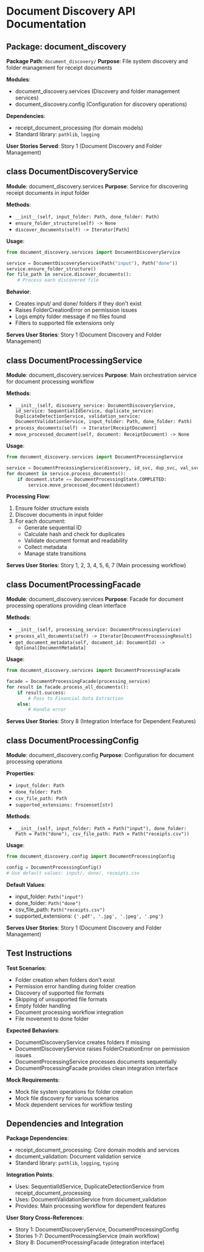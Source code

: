 # Document Discovery API Documentation

## Package: document_discovery
**Package Path**: `document_discovery/`
**Purpose**: File system discovery and folder management for receipt documents

**Modules**:
- document_discovery.services (Discovery and folder management services)
- document_discovery.config (Configuration for discovery operations)

**Dependencies**: 
- receipt_document_processing (for domain models)
- Standard library: `pathlib`, `logging`

**User Stories Served**: Story 1 (Document Discovery and Folder Management)

## class DocumentDiscoveryService
**Module**: document_discovery.services
**Purpose**: Service for discovering receipt documents in input folder

**Methods**:
- `__init__(self, input_folder: Path, done_folder: Path)`
- `ensure_folder_structure(self) -> None`
- `discover_documents(self) -> Iterator[Path]`

**Usage**:
```python
from document_discovery.services import DocumentDiscoveryService

service = DocumentDiscoveryService(Path("input"), Path("done"))
service.ensure_folder_structure()
for file_path in service.discover_documents():
    # Process each discovered file
```

**Behavior**:
- Creates input/ and done/ folders if they don't exist
- Raises FolderCreationError on permission issues
- Logs empty folder message if no files found
- Filters to supported file extensions only

**Serves User Stories**: Story 1 (Document Discovery and Folder Management)

## class DocumentProcessingService
**Module**: document_discovery.services
**Purpose**: Main orchestration service for document processing workflow

**Methods**:
- `__init__(self, discovery_service: DocumentDiscoveryService, id_service: SequentialIdService, duplicate_service: DuplicateDetectionService, validation_service: DocumentValidationService, input_folder: Path, done_folder: Path)`
- `process_documents(self) -> Iterator[ReceiptDocument]`
- `move_processed_document(self, document: ReceiptDocument) -> None`

**Usage**:
```python
from document_discovery.services import DocumentProcessingService

service = DocumentProcessingService(discovery, id_svc, dup_svc, val_svc, input, done)
for document in service.process_documents():
    if document.state == DocumentProcessingState.COMPLETED:
        service.move_processed_document(document)
```

**Processing Flow**:
1. Ensure folder structure exists
2. Discover documents in input folder
3. For each document:
   - Generate sequential ID
   - Calculate hash and check for duplicates
   - Validate document format and readability
   - Collect metadata
   - Manage state transitions

**Serves User Stories**: Story 1, 2, 3, 4, 5, 6, 7 (Main processing workflow)

## class DocumentProcessingFacade
**Module**: document_discovery.services
**Purpose**: Facade for document processing operations providing clean interface

**Methods**:
- `__init__(self, processing_service: DocumentProcessingService)`
- `process_all_documents(self) -> Iterator[DocumentProcessingResult]`
- `get_document_metadata(self, document_id: DocumentId) -> Optional[DocumentMetadata]`

**Usage**:
```python
from document_discovery.services import DocumentProcessingFacade

facade = DocumentProcessingFacade(processing_service)
for result in facade.process_all_documents():
    if result.success:
        # Pass to Financial Data Extraction
    else:
        # Handle error
```

**Serves User Stories**: Story 8 (Integration Interface for Dependent Features)

## class DocumentProcessingConfig
**Module**: document_discovery.config
**Purpose**: Configuration for document processing operations

**Properties**:
- `input_folder: Path`
- `done_folder: Path`
- `csv_file_path: Path`
- `supported_extensions: frozenset[str]`

**Methods**:
- `__init__(self, input_folder: Path = Path("input"), done_folder: Path = Path("done"), csv_file_path: Path = Path("receipts.csv"))`

**Usage**:
```python
from document_discovery.config import DocumentProcessingConfig

config = DocumentProcessingConfig()
# Use default values: input/, done/, receipts.csv
```

**Default Values**:
- input_folder: `Path("input")`
- done_folder: `Path("done")`
- csv_file_path: `Path("receipts.csv")`
- supported_extensions: `{'.pdf', '.jpg', '.jpeg', '.png'}`

**Serves User Stories**: Story 1 (Document Discovery and Folder Management)

## Test Instructions

**Test Scenarios**:
- Folder creation when folders don't exist
- Permission error handling during folder creation
- Discovery of supported file formats
- Skipping of unsupported file formats
- Empty folder handling
- Document processing workflow integration
- File movement to done folder

**Expected Behaviors**:
- DocumentDiscoveryService creates folders if missing
- DocumentDiscoveryService raises FolderCreationError on permission issues
- DocumentProcessingService processes documents sequentially
- DocumentProcessingFacade provides clean integration interface

**Mock Requirements**:
- Mock file system operations for folder creation
- Mock file discovery for various scenarios
- Mock dependent services for workflow testing

## Dependencies and Integration

**Package Dependencies**:
- receipt_document_processing: Core domain models and services
- document_validation: Document validation service
- Standard library: `pathlib`, `logging`, `typing`

**Integration Points**:
- Uses: SequentialIdService, DuplicateDetectionService from receipt_document_processing
- Uses: DocumentValidationService from document_validation
- Provides: Main processing workflow for dependent features

**User Story Cross-References**:
- Story 1: DocumentDiscoveryService, DocumentProcessingConfig
- Stories 1-7: DocumentProcessingService (main workflow)
- Story 8: DocumentProcessingFacade (integration interface)